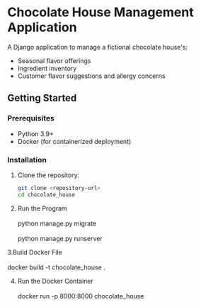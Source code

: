 # Chocolate House Management Application

A Django application to manage a fictional chocolate house's:
- Seasonal flavor offerings
- Ingredient inventory
- Customer flavor suggestions and allergy concerns

## Getting Started

### Prerequisites
- Python 3.9+
- Docker (for containerized deployment)

### Installation

1. Clone the repository:
   ```bash
   git clone <repository-url>
   cd chocolate_house
   
2. Run the Program
      <br>   
     python manage.py migrate<br>   
     python manage.py runserver

3.Build Docker File<br>   
    docker build -t chocolate_house .

4. Run the Docker Container<br>   
    docker run -p 8000:8000 chocolate_house
